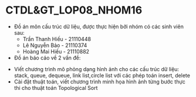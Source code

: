 # CTDL&GT_LOP08_NHOM16
- Đồ án môn cấu trúc dữ liệu, được thực hiện bởi nhóm có các sinh viên sau: 
  + Trần Thanh Hiếu - 21110448
  + Lê Nguyễn Bảo - 21110374
  + Hoàng Mai Hiếu - 21110882
 - Đồ án báo cáo về 2 vấn đề:
  + Viết chương trình mô phỏng dạng hình ảnh cho các cấu trúc dữ liệu: stack, queue, dequeue, link list,circle list với các phép toán insert, delete
  + Cài đặt thuật toán, viết chương trình minh họa hình ảnh từng bước thực thi cho thuật toán Topological Sort
